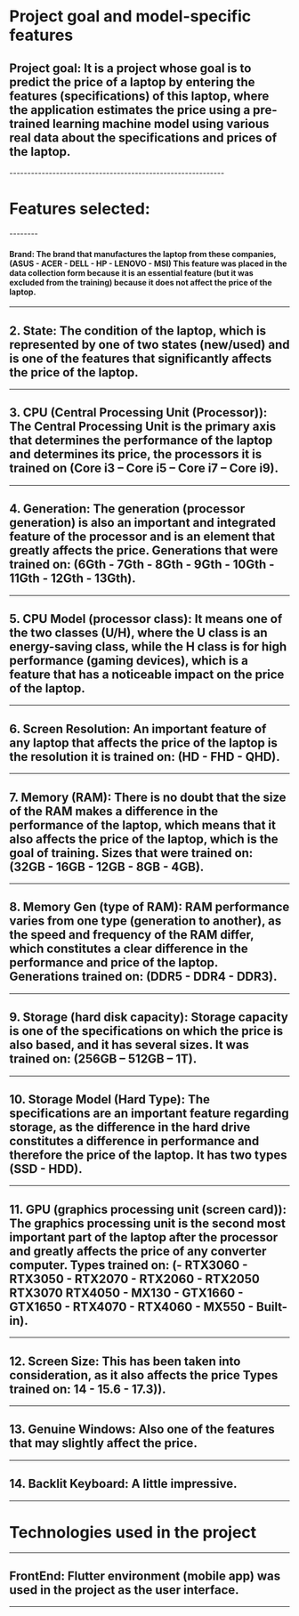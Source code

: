 <h1>Project goal and model-specific features</h1>

<h2> Project goal: It is a project whose goal is to predict the price of a laptop by entering the features (specifications) of this laptop, where the application estimates the price using a pre-trained learning machine model using various real data about the specifications and prices of the laptop. </h2>
------------------------------------------------------------
<h1> Features selected: </h1>
--------
<h4> Brand: The brand that manufactures the laptop from these companies,
(ASUS - ACER - DELL - HP - LENOVO - MSI) This feature was placed in the data collection form because it is an essential feature (but it was excluded from the training) because it does not affect the price of the laptop. </h4>

--------
<h2> 2. State: The condition of the laptop, which is represented by one of two states (new/used) and is one of the features that significantly affects the price of the laptop. </h2>

--------
<h2> 3. CPU (Central Processing Unit (Processor)): The Central Processing Unit is the primary axis that determines the performance of the laptop and determines its price, the processors it is trained on (Core i3 – Core i5 – Core i7 – Core i9). </h2>

--------
<h2> 4. Generation: The generation (processor generation) is also an important and integrated feature of the processor and is an element that greatly affects the price. Generations that were trained on:
(6Gth - 7Gth - 8Gth - 9Gth - 10Gth - 11Gth - 12Gth - 13Gth). </h2>

--------
<h2> 5. CPU Model (processor class): It means one of the two classes (U/H), where the U class is an energy-saving class, while the H class is for high performance (gaming devices), which is a feature that has a noticeable impact on the price of the laptop. </h2>

--------
<h2> 6. Screen Resolution: An important feature of any laptop that affects the price of the laptop is the resolution it is trained on: (HD - FHD - QHD). </h2>

--------
<h2> 7. Memory (RAM): There is no doubt that the size of the RAM makes a difference in the performance of the laptop, which means that it also affects the price of the laptop, which is the goal of training. Sizes that were trained on: (32GB - 16GB - 12GB - 8GB - 4GB). </h2>

--------
<h2> 8. Memory Gen (type of RAM): RAM performance varies from one type (generation to another), as the speed and frequency of the RAM differ, which constitutes a clear difference in the performance and price of the laptop.
Generations trained on: (DDR5 - DDR4 - DDR3). </h2>

--------
<h2> 9. Storage (hard disk capacity): Storage capacity is one of the specifications on which the price is also based, and it has several sizes. It was trained on: (256GB – 512GB – 1T). </h2>

--------
<h2> 10. Storage Model (Hard Type): The specifications are an important feature regarding storage, as the difference in the hard drive constitutes a difference in performance and therefore the price of the laptop. It has two types (SSD - HDD). </h2>

--------
<h2> 11. GPU (graphics processing unit (screen card)): The graphics processing unit is the second most important part of the laptop after the processor and greatly affects the price of any converter computer.
Types trained on:
(- RTX3060 - RTX3050 - RTX2070 - RTX2060 - RTX2050 RTX3070 RTX4050 - MX130 - GTX1660 - GTX1650 - RTX4070 - RTX4060 - MX550 - Built-in). </h2>

--------
<h2> 12. Screen Size: This has been taken into consideration, as it also affects the price
Types trained on: 14 - 15.6 - 17.3)). </h2>

--------
<h2> 13. Genuine Windows: Also one of the features that may slightly affect the price. </h2>

--------
<h2> 14. Backlit Keyboard: A little impressive. </h2>

---------------------------------------------------------------------------
<h1> Technologies used in the project </h1>

--------
<h2> FrontEnd: Flutter environment (mobile app) was used in the project as the user interface. </h2>

--------
<h2>  </h2>
